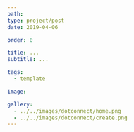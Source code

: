 ```yaml
---
path: 
type: project/post
date: 2019-04-06

order: 0

title: ...
subtitle: ...

tags:
  - template

image: 

gallery:
  - ../../images/dotconnect/home.png
  - ../../images/dotconnect/create.png
---
```

